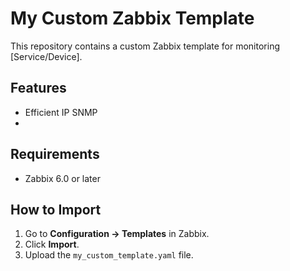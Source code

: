# My Custom Zabbix Template

This repository contains a custom Zabbix template for monitoring [Service/Device].

## Features
- Efficient IP SNMP
- 
## Requirements
- Zabbix 6.0 or later

## How to Import
1. Go to **Configuration → Templates** in Zabbix.
2. Click **Import**.
3. Upload the `my_custom_template.yaml` file.
